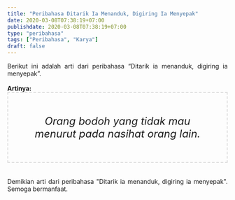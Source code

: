 ```yaml
---
title: "Peribahasa Ditarik Ia Menanduk, Digiring Ia Menyepak"
date: 2020-03-08T07:38:19+07:00
publishdate: 2020-03-08T07:38:19+07:00
type: "peribahasa"
tags: ["Peribahasa", "Karya"]
draft: false
---
```


<div dir="ltr" style="text-align: left;" trbidi="on"><div style="text-align: justify;">Berikut ini adalah arti dari peribahasa “Ditarik ia menanduk, digiring ia menyepak”.</div><br /><div style="text-align: justify;"><b>Artinya:</b></div><div style="border: 2px dashed #ddd; font-size: 24px; height: auto; margin: 0 auto; padding: 50px; text-align: center; width: auto;"><i>Orang bodoh yang tidak mau menurut pada nasihat orang lain.</i></div><br /><br /><div style="text-align: justify;">Demikian arti dari peribahasa "Ditarik ia menanduk, digiring ia menyepak". Semoga bermanfaat.</div></div>
